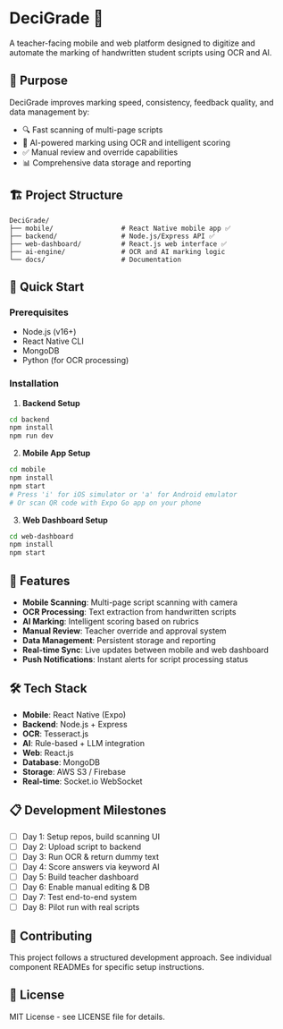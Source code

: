 # DeciGrade 📝

A teacher-facing mobile and web platform designed to digitize and automate the marking of handwritten student scripts using OCR and AI.

## 🎯 Purpose

DeciGrade improves marking speed, consistency, feedback quality, and data management by:
- 🔍 Fast scanning of multi-page scripts
- 🧠 AI-powered marking using OCR and intelligent scoring
- ✅ Manual review and override capabilities
- 📊 Comprehensive data storage and reporting

## 🏗️ Project Structure

```
DeciGrade/
├── mobile/                 # React Native mobile app ✅
├── backend/                # Node.js/Express API ✅
├── web-dashboard/          # React.js web interface ✅
├── ai-engine/              # OCR and AI marking logic
└── docs/                   # Documentation
```

## 🚀 Quick Start

### Prerequisites
- Node.js (v16+)
- React Native CLI
- MongoDB
- Python (for OCR processing)

### Installation

1. **Backend Setup**
```bash
cd backend
npm install
npm run dev
```

2. **Mobile App Setup**
```bash
cd mobile
npm install
npm start
# Press 'i' for iOS simulator or 'a' for Android emulator
# Or scan QR code with Expo Go app on your phone
```

3. **Web Dashboard Setup**
```bash
cd web-dashboard
npm install
npm start
```

## 📱 Features

- **Mobile Scanning**: Multi-page script scanning with camera
- **OCR Processing**: Text extraction from handwritten scripts
- **AI Marking**: Intelligent scoring based on rubrics
- **Manual Review**: Teacher override and approval system
- **Data Management**: Persistent storage and reporting
- **Real-time Sync**: Live updates between mobile and web dashboard
- **Push Notifications**: Instant alerts for script processing status

## 🛠️ Tech Stack

- **Mobile**: React Native (Expo)
- **Backend**: Node.js + Express
- **OCR**: Tesseract.js
- **AI**: Rule-based + LLM integration
- **Web**: React.js
- **Database**: MongoDB
- **Storage**: AWS S3 / Firebase
- **Real-time**: Socket.io WebSocket

## 📋 Development Milestones

- [ ] Day 1: Setup repos, build scanning UI
- [ ] Day 2: Upload script to backend
- [ ] Day 3: Run OCR & return dummy text
- [ ] Day 4: Score answers via keyword AI
- [ ] Day 5: Build teacher dashboard
- [ ] Day 6: Enable manual editing & DB
- [ ] Day 7: Test end-to-end system
- [ ] Day 8: Pilot run with real scripts

## 🤝 Contributing

This project follows a structured development approach. See individual component READMEs for specific setup instructions.

## 📄 License

MIT License - see LICENSE file for details. 